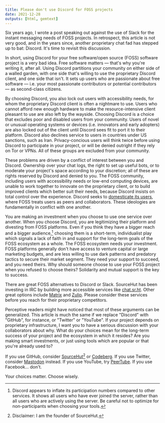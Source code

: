 ```yaml
---
title: Please don't use Discord for FOSS projects
date: 2021-12-28
outputs: [html, gemtext]
---
```


Six years ago, I wrote a post speaking out against the use of Slack for the
instant messaging needs of FOSS projects. In retrospect, this article is not
very good, and in the years since, another proprietary chat fad has stepped up
to bat: Discord. It's time to revisit this discussion.

[previously]: https://drewdevault.com/2015/11/01/Please-stop-using-slack.html

In short, using Discord for your free software/open source (FOSS) software
project is a very bad idea. Free software matters &mdash; that's why you're
writing it, after all. Using Discord partitions your community on either side of
a walled garden, with one side that's willing to use the proprietary Discord
client, and one side that isn't. It sets up users who are passionate about free
software &mdash; i.e. your most passionate contributors or potential
contributors &mdash; as second-class citizens.

By choosing Discord, you also lock out users with accessibility needs, for whom
the proprietary Discord client is often a nightmare to use. Users who cannot
afford new enough hardware to make the resource-intensive client pleasant to use
are also left by the wayside. Choosing Discord is a choice that excludes poor
and disabled users from your community. Users of novel or unusual operating
systems or devices (i.e. innovators and early adopters) are also locked out of
the client until Discord sees fit to port it to their platform. Discord also
declines service to users in countries under US sanctions, such as Iran.
Privacy-concious users will think twice before using Discord to participate in
your project, or will be denied outright if they rely on Tor or VPNs. All of
these groups are excluded from your community.

These problems are driven by a conflict of interest between you and Discord.
Ownership over your chat logs, the right to set up useful bots, or to moderate
your project's space according to your discretion; all of these are rights
reserved by Discord and denied to you. The FOSS community, including users with
accessibility needs or low-end computing devices, are unable to work together to
innovate on the proprietary client, or to build improved clients which better
suit their needs, because Discord insists on total control over the experience.
Discord seeks to [domesticate its users][0], where FOSS treats users as peers
and collaborators. These ideologies are fundamentally in conflict with one
another.

[0]: https://seirdy.one/2021/01/27/whatsapp-and-the-domestication-of-users.html

You are making an investment when you choose to use one service over another.
When you choose Discord, you are legitimizing their platform and divesting from
FOSS platforms. Even if you think they have a bigger reach and a bigger
audience,[^1] choosing them is a short-term, individualist play which signals a
lack of faith in and support for the long-term goals of the FOSS ecosystem as a
whole. The FOSS ecosystem needs your investment. FOSS platforms generally don't
have access to venture capital or large marketing budgets, and are less willing
to use dark patterns and predatory tactics to secure their market segment. They
need your support to succeed, and you need theirs. Why should someone choose to
use your FOSS project when you refused to choose theirs? Solidarity and mutual
support is the key to success.

[^1]: Discord appears to inflate its participation numbers compared to other services. It shows all users who have ever joined the server, rather than all users who are actively using the server. Be careful not to optimize for non-participants when choosing your tools.

There are great FOSS alternatives to Discord or Slack. SourceHut has been
investing in IRC by building more accessible services like [chat.sr.ht]. Other
great options include [Matrix] and [Zulip]. Please consider these services
before you reach for their proprietary competitors.

[chat.sr.ht]: https://sourcehut.org/blog/2021-11-29-announcing-the-chat.sr.ht-public-beta/
[Matrix]: https://matrix.org
[Zulip]: https://zulip.com

Perceptive readers might have noticed that most of these arguments can be
generalized. This article is much the same if we replace "Discord" with
"GitHub", for instance, or "Twitter" or "YouTube". If your project depends on
proprietary infrastructure, I want you to have a serious discussion with your
collaborators about why. What do your choices mean for the long-term success of
your project and the ecosystem in which it resides? Are you making smart
investments, or just using tools which are popular or that you're already used
to?

If you use GitHub, consider [SourceHut](https://sourcehut.org)[^2] or
[Codeberg]. If you use Twitter, consider [Mastodon] instead. If you use YouTube,
try [PeerTube]. If you use Facebook... don't.

Your choices matter. Choose wisely.

[codeberg]: https://codeberg.org
[GitLab]: https://gitlab.com
[Mastodon]: https://joinmastodon.org
[PeerTube]: https://joinpeertube.org

[^2]: Disclaimer: I am the founder of SourceHut.

